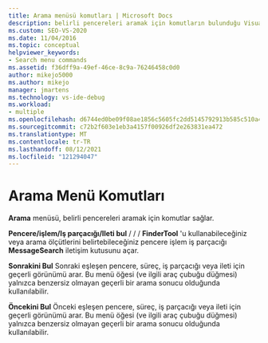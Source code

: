 ```yaml
---
title: Arama menüsü komutları | Microsoft Docs
description: belirli pencereleri aramak için komutların bulunduğu Visual Studio arama menüsünü gözden geçirin. Pencereyi bul/Işle/Iş parçacığı/Ileti, Sonrakini Bul ve Öncekini Bul ' u kullanın.
ms.custom: SEO-VS-2020
ms.date: 11/04/2016
ms.topic: conceptual
helpviewer_keywords:
- Search menu commands
ms.assetid: f36dff9a-49ef-46ce-8c9a-76246458c0d0
author: mikejo5000
ms.author: mikejo
manager: jmartens
ms.technology: vs-ide-debug
ms.workload:
- multiple
ms.openlocfilehash: d6744ed0be09f08ae1856c5605fc2dd5145792913b585c510a4749b08aaec0d2
ms.sourcegitcommit: c72b2f603e1eb3a4157f00926df2e263831ea472
ms.translationtype: MT
ms.contentlocale: tr-TR
ms.lasthandoff: 08/12/2021
ms.locfileid: "121294047"
---
```

# <a name="search-menu-commands"></a>Arama Menü Komutları
**Arama** menüsü, belirli pencereleri aramak için komutlar sağlar.

 **Pencere/işlem/Iş parçacığı/Ileti bul**  /  /  / **FinderTool** 'u kullanabileceğiniz veya arama ölçütlerini belirtebileceğiniz pencere işlem iş parçacığı **MessageSearch** iletişim kutusunu açar.

 **Sonrakini Bul** Sonraki eşleşen pencere, süreç, iş parçacığı veya ileti için geçerli görünümü arar. Bu menü öğesi (ve ilgili araç çubuğu düğmesi) yalnızca benzersiz olmayan geçerli bir arama sonucu olduğunda kullanılabilir.

 **Öncekini Bul** Önceki eşleşen pencere, süreç, iş parçacığı veya ileti için geçerli görünümü arar. Bu menü öğesi (ve ilgili araç çubuğu düğmesi) yalnızca benzersiz olmayan geçerli bir arama sonucu olduğunda kullanılabilir.